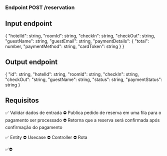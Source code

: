 ### Endpoint POST /reservation

## Input endpoint
{
  "hotelId": string,
  "roomId": string,
  "checkIn": string,
  "checkOut": string,
  "guestName": string,
  "guestEmail": string,
  "paymentDetails": {
    "total": number,
    "paymentMethod": string,
    "cardToken": string
  }
}


## Output endpoint
{
  "id": string,
  "hotelId": string,
  "roomId": string,
  "checkIn": string,
  "checkOut": "string,
  "guestName": string,
  "status": string,
  "paymentStatus": string
}


## Requisitos
✅ Validar dados de entrada
⛔ Publica pedido de reserva em uma fila para o pagamento ser processado
⛔ Retorna que a reserva será confirmada após confirmação do pagamento

✅ Entity
⛔ Usecase
⛔ Controller
⛔ Rota

✅⛔